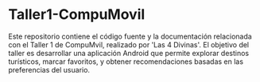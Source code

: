 # Taller1-CompuMovil
Este repositorio contiene el código fuente y la documentación relacionada con el Taller 1 de CompuMvil, realizado por 'Las 4 Divinas'. El objetivo del taller es desarrollar una aplicación Android que permite explorar destinos turísticos, marcar favoritos, y obtener recomendaciones basadas en las preferencias del usuario.
